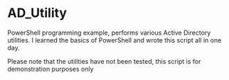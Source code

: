 # AD_Utility
PowerShell programming example, performs various Active Directory utilities. 
I learned the basics of PowerShell and wrote this script all in one day. 

Please note that the utilities have not been tested, this script is for demonstration
purposes only

